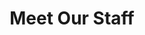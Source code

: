 ---
title: Meet Our Staff
bg_image: /assets/images/meet-our-staff.png
layout: meet-our-staff
staffs:
  - name: Dr. Akisa Jones
    photo: /assets/images/staff/akisa-jones.png
    description: My name is Dr. Akisa Jones.  I am very passionate about my role as a counselor, behavioral consultant, and coach. I have a master’s in human and social services from Capella University, a master’s in philosophy, and a Ph.D. in Human and Social Services from Walden University.  I also hold certifications in Trauma Focus therapy, Mental Health Therapy, Cognitive behavioral therapy, and functional behavior assessment. I have been counseling and consulting in the field of trauma and behaviors for the past six years. I have experience in working with teens, adolescents, and adults with a wide range of concerns including sexual abuse, anger management, autism spectrum disorder, adjustment disorders, self-esteem, stress, and relationship issues. My counseling approach is eclectic or multi-modal and stems from cognitive behavioral therapy, solution-focused therapy, Trauma focus, and client-centered approaches. No client is the same so the mode of treatment and goal setting will be tailored to the needs of my client. The first step towards healing is asking for help, which takes a lot of courage to do. I am here to support you, judgment-free, and to assist you in taking the next steps to bring more joy and balance to your life. I look forward to working with you!

  - name: Dr. Akisa Jones
    photo: /assets/images/staff/akisa-jones.png
    description: My name is Dr. Akisa Jones.  I am very passionate about my role as a counselor, behavioral consultant, and coach. I have a master’s in human and social services from Capella University, a master’s in philosophy, and a Ph.D. in Human and Social Services from Walden University.  I also hold certifications in Trauma Focus therapy, Mental Health Therapy, Cognitive behavioral therapy, and functional behavior assessment. I have been counseling and consulting in the field of trauma and behaviors for the past six years. I have experience in working with teens, adolescents, and adults with a wide range of concerns including sexual abuse, anger management, autism spectrum disorder, adjustment disorders, self-esteem, stress, and relationship issues. My counseling approach is eclectic or multi-modal and stems from cognitive behavioral therapy, solution-focused therapy, Trauma focus, and client-centered approaches. No client is the same so the mode of treatment and goal setting will be tailored to the needs of my client. The first step towards healing is asking for help, which takes a lot of courage to do. I am here to support you, judgment-free, and to assist you in taking the next steps to bring more joy and balance to your life. I look forward to working with you!

---